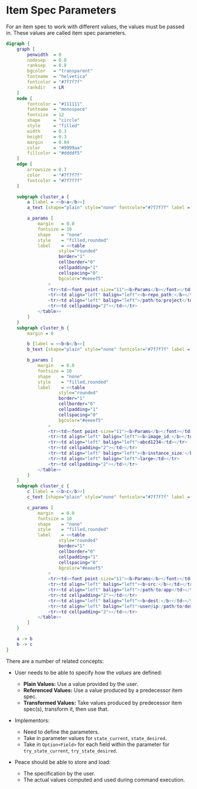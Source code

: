 # Item Spec Parameters

For an item spec to work with different values, the values must be passed in. These values are called item spec parameters.

```dot process
digraph {
    graph [
        penwidth  = 0
        nodesep   = 0.0
        ranksep   = 0.8
        bgcolor   = "transparent"
        fontname  = "helvetica"
        fontcolor = "#7f7f7f"
        rankdir   = LR
    ]
    node [
        fontcolor = "#111111"
        fontname  = "monospace"
        fontsize  = 12
        shape     = "circle"
        style     = "filled"
        width     = 0.3
        height    = 0.3
        margin    = 0.04
        color     = "#9999aa"
        fillcolor = "#ddddf5"
    ]
    edge [
        arrowsize = 0.7
        color     = "#7f7f7f"
        fontcolor = "#7f7f7f"
    ]

    subgraph cluster_a {
        a [label = <<b>a</b>>]
        a_text [shape="plain" style="none" fontcolor="#7f7f7f" label = <app<br/>compile>]

        a_params [
            margin   = 0.0
            fontsize = 10
            shape    = "none"
            style    = "filled,rounded"
            label    = <<table
                    style="rounded"
                    border="1"
                    cellborder="0"
                    cellpadding="1"
                    cellspacing="0"
                    bgcolor="#eeeef5"
                >
                <tr><td><font point-size="11"><b>Params</b></font></td></tr>
                <tr><td align="left" balign="left"><b>repo_path:</b></td></tr>
                <tr><td align="left" balign="left">/path/to/project</td></tr>
                <tr><td cellpadding="2"></td></tr>
            </table>>
        ]
    }
    subgraph cluster_b {
        margin = 0

        b [label = <<b>b</b>>]
        b_text [shape="plain" style="none" fontcolor="#7f7f7f" label = <server<br/>launch>]

        b_params [
            margin   = 0.0
            fontsize = 10
            shape    = "none"
            style    = "filled,rounded"
            label    = <<table
                    style="rounded"
                    border="1"
                    cellborder="0"
                    cellpadding="1"
                    cellspacing="0"
                    bgcolor="#eeeef5"
                >
                <tr><td><font point-size="11"><b>Params</b></font></td></tr>
                <tr><td align="left" balign="left"><b>image_id:</b></td></tr>
                <tr><td align="left" balign="left">abcd1234</td></tr>
                <tr><td cellpadding="2"></td></tr>
                <tr><td align="left" balign="left"><b>instance_size:</b></td></tr>
                <tr><td align="left" balign="left">large</td></tr>
                <tr><td cellpadding="2"></td></tr>
            </table>>
        ]
    }
    subgraph cluster_c {
        c [label = <<b>c</b>>]
        c_text [shape="plain" style="none" fontcolor="#7f7f7f" label = <file<br/>upload>]

        c_params [
            margin   = 0.0
            fontsize = 10
            shape    = "none"
            style    = "filled,rounded"
            label    = <<table
                    style="rounded"
                    border="1"
                    cellborder="0"
                    cellpadding="1"
                    cellspacing="0"
                    bgcolor="#eeeef5"
                >
                <tr><td><font point-size="11"><b>Params</b></font></td></tr>
                <tr><td align="left" balign="left"><b>src:</b></td></tr>
                <tr><td align="left" balign="left">/path/to/app</td></tr>
                <tr><td cellpadding="2"></td></tr>
                <tr><td align="left" balign="left"><b>dest:</b></td></tr>
                <tr><td align="left" balign="left">user@ip:/path/to/dest</td></tr>
                <tr><td cellpadding="2"></td></tr>
            </table>>
        ]
    }

    a -> b
    b -> c
}
```


There are a number of related concepts:

* User needs to be able to specify how the *values* are defined:

    - **Plain Values:** Use a value provided by the user.
    - **Referenced Values:** Use a value produced by a predecessor item spec.
    - **Transformed Values:** Take values produced by predecessor item spec(s), transform it, then use that.

* Implementors:

    - Need to define the parameters.
    - Take in parameter values for `state_current`, `state_desired`.
    - Take in `Option<Field>` for each field within the parameter for `try_state_current`, `try_state_desired`.

* Peace should be able to store and load:

    - The specification by the user.
    - The actual values computed and used during command execution.
